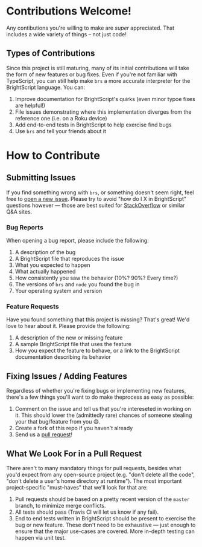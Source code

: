 # Contributions Welcome!
Any contibutions you're willing to make are _super_ appreciated.  That includes a wide variety of things &ndash; not just code!

## Types of Contributions
Since this project is still maturing, many of its initial contributions will take the form of new features or bug fixes.  Even if you're not familiar with TypeScript, you can still help make `brs` a more accurate interpreter for the BrightScript language.  You can:

1. Improve documentation for BrightScript's quirks (even minor typoe fixes are helpful!)
2. File issues demonstrating where this implementation diverges from the reference one (i.e. on a Roku device)
3. Add end-to-end tests in BrightScript to help exercise find bugs
4. Use `brs` and tell your friends about it

# How to Contribute
## Submitting Issues
If you find something wrong with `brs`, or something doesn't seem right, feel free to [open a new issue](https://github.com/sjbarag/brs/issues/new).  Please try to avoid "how do I X in BrightScript" questions however &mdash; those are best suited for [StackOverflow](https://stackoverflow.com) or similar Q&A sites.

### Bug Reports
When opening a bug report, please include the following:

1. A description of the bug
1. A BrightScript file that reproduces the issue
1. What you expected to happen
1. What actually happened
1. How consistently you saw the behavior (10%? 90%? Every time?)
1. The versions of `brs` and `node` you found the bug in
1. Your operating system and version

### Feature Requests
Have you found something that this project is missing?  That's great!  We'd love to hear about it.  Please provide the following:

1. A description of the new or missing feature
1. A sample BrightScript file that uses the feature
1. How you expect the feature to behave, or a link to the BrightScript documentation describing its behavior

## Fixing Issues / Adding Features
Regardless of whether you're fixing bugs or implementing new features, there's a few things you'll want to do make theprocess as easy as possible:

1. Comment on the issue and tell us that you're intereseted in working on it.  This should lower the (admittedly rare) chances of someone stealing your that bug/feature from you :smile:.
1. Create a fork of this repo if you haven't already
1. Send us a [pull request](https://github.com/sjbarag/brs/pulls)!

## What We Look For in a Pull Request
There aren't to many mandatory things for pull requests, besides what you'd expect from any open-source project (e.g. "don't delete all the code", "don't delete a user's home directory at runtime").  The most important project-specific "must-haves" that we'll look for that are:

1. Pull requests should be based on a pretty recent version of the `master` branch, to minimize merge conflicts.
1. All tests should pass (Travis CI will let us know if any fail).
1. End to end tests written in BrightScript should be present to exercise the bug or new feature.  These don't need to be exhaustive &mdash; just enough to ensure that the major use-cases are covered.  More in-depth testing can happen via unit test.